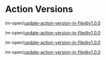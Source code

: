 # Action Versions

im-open/update-action-version-in-file@v1.0.0

im-open/update-action-version-in-file@v1.0.0

im-open/update-action-version-in-file@v1.0.0

im-open/update-action-version-in-file@v1.0.0